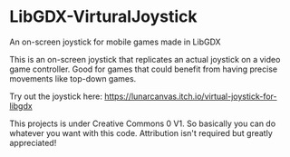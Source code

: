 # LibGDX-VirturalJoystick
An on-screen joystick for mobile games made in LibGDX​

This is an on-screen joystick that replicates an actual joystick on a video game controller. Good for games that could benefit from having precise movements like top-down games.

Try out the joystick here: https://lunarcanvas.itch.io/virtual-joystick-for-libgdx

This projects is under Creative Commons 0 V1. So basically you can do whatever you want with this code. Attribution isn't required but greatly appreciated!
